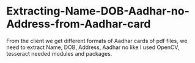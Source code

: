 # Extracting-Name-DOB-Aadhar-no-Address-from-Aadhar-card     
From the client we get different formats of Aadhar cards of pdf files, we need to extract Name, DOB, Address, Aadhar no like I used OpenCV, tesseract needed modules and packages.

